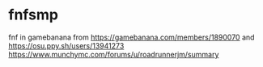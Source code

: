 # fnfsmp
fnf in gamebanana
from https://gamebanana.com/members/1890070 and https://osu.ppy.sh/users/13941273
https://www.munchymc.com/forums/u/roadrunnerjm/summary

